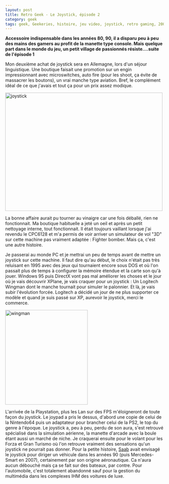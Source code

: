 ```yaml
---
layout: post
title: Retro Geek - Le Joystick, épisode 2
category: geek
tags: geek, Geekeries, histoire, jeu video, joystick, retro gaming, 2000s
---
```

**Accessoire indispensable dans les années 80, 90, il a disparu peu à peu des mains des gamers au profit de la manette type console. Mais quelque part dans le monde du jeu, un petit village de passionnés résiste....suite de l'épisode 1**

Mon deuxième achat de joystick sera en Allemagne, lors d'un séjour linguistique. Une boutique faisait une promotion sur un engin impressionnant avec microswitches, auto fire (pour les shoot, ça évite de massacrer les boutons), un vrai manche type aviation. Bref, le complément idéal de ce que j'avais et tout ça pour un prix assez modique.

<img class="alignnone size-full wp-image-166" src="https://cheziceman.files.wordpress.com/2016/01/joystick.jpg" alt="joystick" width="500" height="375" />

La bonne affaire aurait pu tourner au vinaigre car une fois déballé, rien ne fonctionnait. Ma boutique habituelle a jeté un oeil et après un petit nettoyage interne, tout fonctionnait. Il était toujours vaillant lorsque j'ai revendu le CPC6128 et m'a permis de voir arriver un simulateur de vol "3D" sur cette machine pas vraiment adaptée : Fighter bomber. Mais ça, c'est une autre histoire.

Je passerai au monde PC et je mettrai un peu de temps avant de mettre un joystick sur cette machine. Il faut dire qu'au début, le choix n'était pas très reluisant en 1995 avec des jeux qui tournaient encore sous DOS et où l'on passait plus de temps à configurer la mémoire étendue et la carte son qu'à jouer. Windows 95 puis DirectX vont pas mal améliorer les choses et le jour où je vais découvrir XPlane, je vais craquer pour un joystick : Un Logitech Wingman dont le manche tournait pour simuler le palonnier. Et là, je vais subir l'évolution forcée. Logitech a décidé un jour de ne plus supporter ce modèle et quand je suis passé sur XP, aurevoir le joystick, merci le commerce.

<img class="alignnone size-full wp-image-111" src="https://cheziceman.files.wordpress.com/2016/01/wingman.jpg" alt="wingman" width="262" height="300" />

L'arrivée de la Playstation, plus les Lan sur des FPS m'éloigneront de toute façon du joystick. Le joypad a pris le dessus, d'abord une copie de celui de la Nintendo64 puis un adaptateur pour brancher celui de la PS2, le top du genre à l'époque. Le joystick a, peu à peu, perdu de son aura, s'est retrouvé spécialisé dans la simulation aérienne, la manette d'arcade avec la boule étant aussi un marché de niche. Je craquerai ensuite pour le volant pour les Forza et Gran Turismo où l'on retrouve vraiment des sensations qu'un joystick ne pourrait pas donner. Pour la petite histoire, <a href="http://www.wired.com/2015/01/well-didnt-work-saabs-weird-joystick-controlled-car-wasnt-super-idea/">Saab</a> avait envisagé le joystick pour diriger un véhicule dans les années 90 (puis Mercedes-Smart en 2007), certainement par son origine aéronautique. Ca n'aura aucun débouché mais ça se fait sur des bateaux, par contre. Pour l'automobile, c'est totalement abandonné sauf pour la gestion du multimédia dans les complexes IHM des voitures de luxe.


